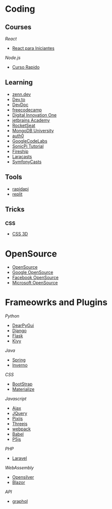 # Coding

## Courses
*React*
* [React para Iniciantes](https://www.udemy.com/course/react-para-iniciantes-free/)

*Node.js*
* [Curso Rapido](https://www.youtube.com/watch?v=XN705pQeoyU&list=PLx4x_zx8csUjFC41ev2qX5dnr-0ThpoXE)

## Learning
* [zenn.dev](https://zenn.dev/)
* [Dev.to](https://dev.to/)
* [DevDoc](https://devdocs.io/)
* [freecodecamp](https://www.freecodecamp.org/)
* [Digital Innovation One](https://digitalinnovation.one/sign-in)
* [jetbrains Academy](https://www.jetbrains.com/academy/)
* [RocketSeat](https://app.rocketseat.com.br/dashboard)
* [MongoDB University](https://university.mongodb.com/courses/catalog)
* [auth0](https://auth0.com/resources)
* [GoogleCodeLabs](https://codelabs.developers.google.com/)
* [SonicPi Tutorial](https://sonic-pi.net/tutorial.html#section-1)
* [Fireship](https://fireship.io/lessons/)
* [Laracasts](https://laracasts.com/)
* [SymfonyCasts](https://symfonycasts.com/courses#tracks)

## Tools
* [rapidapi](https://rapidapi.com/hub)
* [replit](https://replit.com/)

## Tricks
### CSS
* [CSS 3D](https://vinceumo.github.io/devNotes/CSS/css-3d-scrolling-on-the-z-axis/)

# OpenSource
* [OpenSource](https://opensource.com/)
* [Google OpenSource](https://opensource.google/projects/explore/featured)
* [Facebook OpenSource](https://opensource.fb.com/projects)
* [Microsoft OpenSource](https://opensource.microsoft.com/projects)

# Frameowrks and Plugins
*Python*
* [DearPyGui](https://github.com/hoffstadt/DearPyGui/wiki)
* [Django](https://www.djangoproject.com/)
* [Flask](https://flask.palletsprojects.com/en/2.0.x/)
* [Kivy](https://kivy.org/#home)

*Java*
* [Spring](https://spring.io/)
* [Inverno](https://inverno.io/)

*CSS*
* [BootStrap](https://getbootstrap.com/)
* [Materialize](https://materializecss.com/)

*Javascript*
* [Ajax](https://www.w3schools.com/js/js_ajax_intro.asp)
* [JQuery](https://jquery.com/)
* [Pixijs](https://pixijs.com/)
* [Threejs](https://threejs.org/)
* [webpack](https://webpack.js.org/)
* [Babel](https://babeljs.io/)
* [P5js](https://p5js.org/)

*PHP*
* [Laravel](https://laravel.com/)

*WebAssembly*
* [Opensilver](https://opensilver.net/)
* [Blazor](https://dotnet.microsoft.com/apps/aspnet/web-apps/blazor)

*API*
* [graphql](https://graphql.org/)
